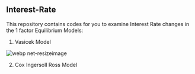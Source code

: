 ## Interest-Rate <br />
This repository contains codes for you to examine Interest Rate changes in the 1 factor Equilibrium Models: <br />
1) Vasicek Model

![webp net-resizeimage](https://user-images.githubusercontent.com/44057058/52192369-8c9d7900-2817-11e9-833f-828f346b2d51.png)

2) Cox Ingersoll Ross Model

